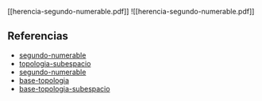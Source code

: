 [[herencia-segundo-numerable.pdf]]
![[herencia-segundo-numerable.pdf]]

## Referencias
- [segundo-numerable](./segundo-numerable.md)
- [topologia-subespacio](./topologia-subespacio.md)
- [segundo-numerable](./segundo-numerable.md)
- [base-topologia](./base-topologia.md)
- [base-topologia-subespacio](./base-topologia-subespacio.md)
